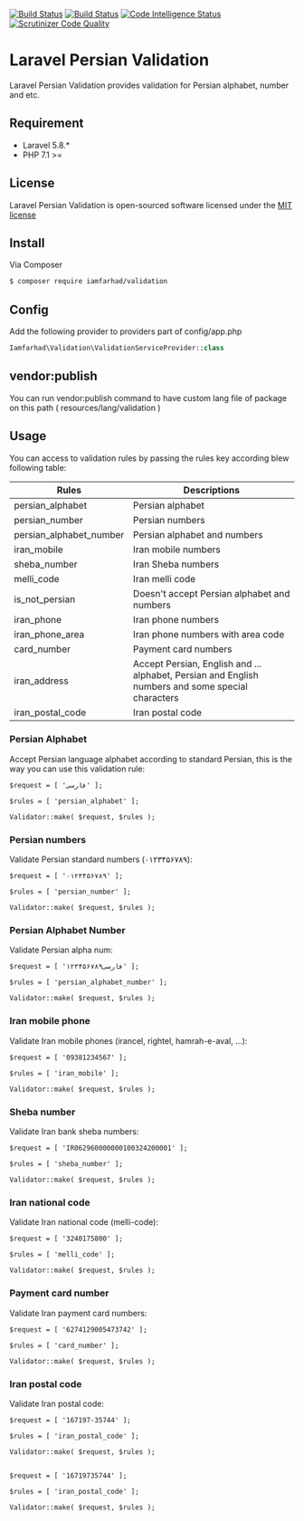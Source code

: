 [![Build Status](https://travis-ci.com/iamfarhad/validation.svg?branch=master)](https://travis-ci.com/iamfarhad/validation)
[![Build Status](https://scrutinizer-ci.com/g/iamfarhad/validation/badges/build.png?b=master)](https://scrutinizer-ci.com/g/iamfarhad/validation/build-status/master)
[![Code Intelligence Status](https://scrutinizer-ci.com/g/iamfarhad/validation/badges/code-intelligence.svg?b=master)](https://scrutinizer-ci.com/code-intelligence)
[![Scrutinizer Code Quality](https://scrutinizer-ci.com/g/iamfarhad/validation/badges/quality-score.png?b=master)](https://scrutinizer-ci.com/g/iamfarhad/validation/?branch=master)


# Laravel Persian Validation

Laravel Persian Validation provides validation for Persian alphabet, number and etc.

## Requirement

* Laravel 5.8.*
* PHP 7.1 >=

## License

Laravel Persian Validation is open-sourced software licensed under the [MIT license](http://opensource.org/licenses/MIT)

## Install

Via Composer

``` bash
$ composer require iamfarhad/validation
```

## Config

Add the following provider to providers part of config/app.php
``` php
Iamfarhad\Validation\ValidationServiceProvider::class
```

## vendor:publish
You can run vendor:publish command to have custom lang file of package on this path ( resources/lang/validation )

## Usage

You can access to validation rules by passing the rules key according blew following table:

| Rules | Descriptions |
| --- | --- |
| persian_alphabet | Persian alphabet |
| persian_number | Persian numbers |
| persian_alphabet_number | Persian alphabet and numbers |
| iran_mobile | Iran mobile numbers |
| sheba_number | Iran Sheba numbers |
| melli_code | Iran melli code |
| is_not_persian | Doesn't accept Persian alphabet and numbers |
| iran_phone | Iran phone numbers |
| iran_phone_area | Iran phone numbers with area code |
| card_number | Payment card numbers |
| iran_address | Accept Persian, English and ... alphabet, Persian and English numbers and some special characters|
| iran_postal_code | Iran postal code |

### Persian Alphabet
Accept Persian language alphabet according to standard Persian, this is the way you can use this validation rule:

```
$request = [ 'فارسی' ];

$rules = [ 'persian_alphabet' ];

Validator::make( $request, $rules );
```

### Persian numbers
Validate Persian standard numbers (۰۱۲۳۴۵۶۷۸۹):

```
$request = [ '۰۱۲۳۴۵۶۷۸۹' ];

$rules = [ 'persian_number' ];

Validator::make( $request, $rules );
```

### Persian Alphabet Number
Validate Persian alpha num:

```
$request = [ 'فارسی۱۲۳۴۵۶۷۸۹' ];

$rules = [ 'persian_alphabet_number' ];

Validator::make( $request, $rules );
```

### Iran mobile phone
Validate Iran mobile phones (irancel, rightel, hamrah-e-aval, ...):

```
$request = [ '09381234567' ];

$rules = [ 'iran_mobile' ];

Validator::make( $request, $rules );
```

### Sheba number
Validate Iran bank sheba numbers:

```
$request = [ 'IR062960000000100324200001' ];

$rules = [ 'sheba_number' ];

Validator::make( $request, $rules );
```

### Iran national code
Validate Iran national code (melli-code):

```
$request = [ '3240175800' ];

$rules = [ 'melli_code' ];

Validator::make( $request, $rules );
```

### Payment card number
Validate Iran payment card numbers:

```
$request = [ '6274129005473742' ];

$rules = [ 'card_number' ];

Validator::make( $request, $rules );
```

### Iran postal code
Validate Iran postal code:

```
$request = [ '167197-35744' ];

$rules = [ 'iran_postal_code' ];

Validator::make( $request, $rules );


$request = [ '16719735744' ];

$rules = [ 'iran_postal_code' ];

Validator::make( $request, $rules );

```

